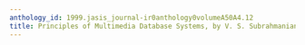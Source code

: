 ```yaml
---
anthology_id: 1999.jasis_journal-ir0anthology0volumeA50A4.12
title: Principles of Multimedia Database Systems, by V. S. Subrahmanian
---
```

